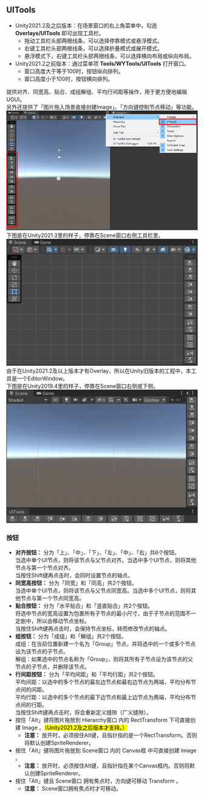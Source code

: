 ## UITools

* Unity2021.2及之后版本：在场景窗口的右上角菜单中，勾选 **Overlays/UITools** 即可出现工具栏。  
  * 拖动工具栏头部两根线条，可以选择停靠模式或悬浮模式。  
  * 右键工具栏头部两根线条，可以选择折叠模式或展开模式。  
  * 悬浮模式下，右键工具栏头部两根线条，可以选择横向布局或纵向布局。  
* Unity2021.2之前版本：通过菜单项 **Tools/WYTools/UITools** 打开窗口。  
  * 窗口高度大于等于100时，按钮纵向排列。  
  * 窗口高度小于100时，按钮横向排列。  

提供对齐、同宽高、贴合、成组解组、平均行间距等操作，用于更方便地编辑UGUI。  
另外还提供了「图片拖入场景直接创建Image」、「方向键控制节点移动」等功能。  
![UITools](Captures~/UITools.png)  
下图是在Unity2021.3里的样子，停靠在Scene窗口右侧工具栏里。  
![UIToolsIn2021](Captures~/UIToolsIn2021.png)  
由于在Unity2021.2及以上版本才有Overlay，所以在Unity旧版本的工程中，本工具是一个EditorWindow。  
下图是在Unity2019.4里的样子，停靠在Scene窗口右侧或下侧。  
![UIToolsIn2019](Captures~/UIToolsIn2019.png)  
### 按钮
* **对齐按钮：** 分为「上」、「中」、「下」、「左」、「中」、「右」共6个按钮。  
  当选中单个UI节点，则将该节点与父节点对齐。当选中多个UI节点，则将其他节点与第一个节点对齐。  
  当按住Shift键再点击时，会同时设置节点的轴点。  
* **同宽高按钮：** 分为「同宽」和「同高」共2个按钮。  
  当选中单个UI节点，则将该节点与父节点同宽高。当选中多个UI节点，则将其他节点与第一个节点同宽高。  
* **贴合按钮：** 分为「水平贴合」和「竖直贴合」共2个按钮。  
  将选中节点的宽高设置为包裹所有子节点的最小尺寸，由于子节点的范围不一定剧中，所以会移动节点坐标。  
  当按住Shift键再点击时，会保持节点坐标，转而修改节点的轴点。  
* **组按钮：** 分为「成组」和「解组」共2个按钮。  
  成组：在当前位置新建一个名为「Group」节点，并将选中的一个或多个节点设为该节点的子节点。  
  解组：如果选中的节点名称为「Group」，则将其所有子节点设为该节点的父节点的子节点，并删除该节点。  
* **行间距按钮：** 分为「平均间距」和「平均行距」共2个按钮。  
  平均间距：以选中的多个节点的最左边节点和最右边节点为两端，平均分布节点间的间距。  
  平均行距：以选中的多个节点的最下边节点和最上边节点为两端，平均分布节点间的行距。  
  当按住Shift键再点击时，将会重新定义缝隙（广义缝隙）。  
* 按住「Alt」键将图片拖放到 Hierarchy窗口 内的 RectTransform 下可直接创建 Image 。<mark>（Unity2021.2及之后版本才支持。）</mark>  
  * **注意：** 放开时，必须按住Alt键，且指针指的是一个RectTransform。否则将默认创建SpriteRenderer。  
* 按住「Alt」键将图片拖放到 Scene窗口 内的 Canvas框 中可直接创建 Image 。  
  * **注意：** 放开时，必须按住Alt键，且指针指在某个Canvas框内。否则将默认创建SpriteRenderer。  
* 按住「Alt」键且 Scene窗口 拥有焦点时，方向键可移动 Transform 。  
  * **注意：** Scene窗口拥有焦点时才可移动。  
